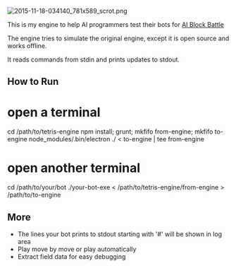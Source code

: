 ![2015-11-18-034140_781x589_scrot.png](https://bitbucket.org/repo/RRGXgn/images/1045418092-2015-11-18-034140_781x589_scrot.png)

This is my engine to help AI programmers test their bots for [AI Block Battle](http://theaigames.com/competitions/ai-block-battle)

The engine tries to simulate the original engine, except it is open source and works offline.

It reads commands from stdin and prints updates to stdout.

How to Run
------------

# open a terminal
cd /path/to/tetris-engine
npm install; grunt;
mkfifo from-engine;
mkfifo to-engine
node_modules/.bin/electron ./ < to-engine | tee from-engine

# open another terminal
cd /path/to/your/bot
./your-bot-exe < /path/to/tetris-engine/from-engine > /path/to/to-engine

More
----------

* The lines your bot prints to stdout starting with '#' will be shown in log area
* Play move by move or play automatically
* Extract field data for easy debugging